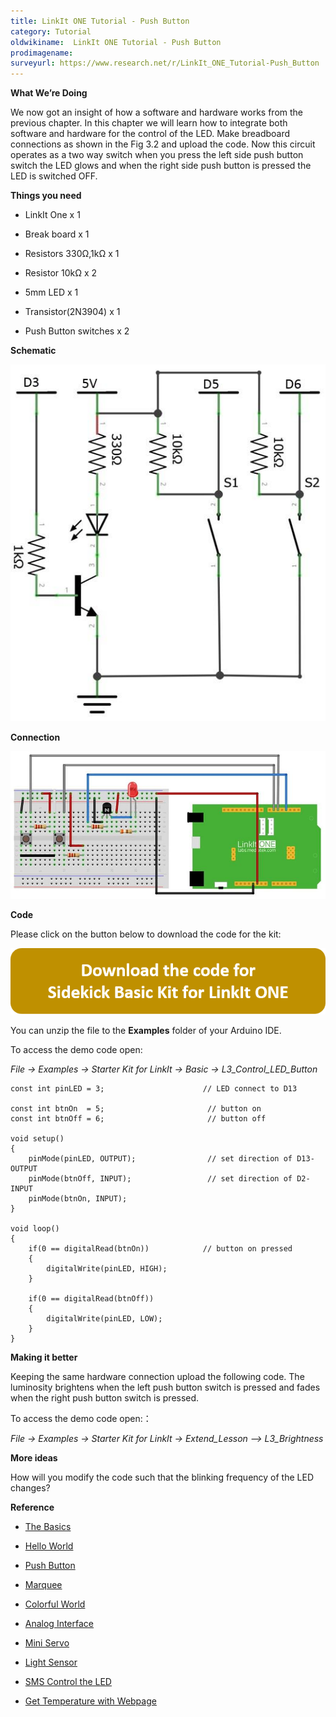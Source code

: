 ```yaml
---
title: LinkIt ONE Tutorial - Push Button
category: Tutorial
oldwikiname:  LinkIt ONE Tutorial - Push Button
prodimagename:
surveyurl: https://www.research.net/r/LinkIt_ONE_Tutorial-Push_Button
---
```

**What We’re Doing**

We now got an insight of how a software and hardware works from the previous chapter. In this chapter we will learn how to integrate both software and hardware for the control of the LED. Make breadboard connections as shown in the Fig 3.2 and upload the code. Now this circuit operates as a two way switch when you press the left side push button switch the LED glows and when the right side push button is pressed the LED is switched OFF.

**Things you need**

*   LinkIt One x 1

*   Break board x 1

*   Resistors 330Ω,1kΩ x 1

*   Resistor 10kΩ x 2

*   5mm LED x 1

*   Transistor(2N3904) x 1

*   Push Button switches x 2

**Schematic**

![](https://github.com/SeeedDocument/LinkIt_ONE_Tutorial-Push_Button/raw/master/img/LinkItONE_Kit_3_1.jpg)

**Connection**

![](https://github.com/SeeedDocument/LinkIt_ONE_Tutorial-Push_Button/raw/master/img/LinkItONE_Kit_3_2.jpg)

**Code**

Please click on the button below to download the code for the kit:

[![](https://github.com/SeeedDocument/LinkIt_ONE_Tutorial-Push_Button/raw/master/img/Code_sidekick_linkit.png)](https://github.com/Seeed-Studio/Sidekick_Basic_Kit_for_LinkIt)

You can unzip the file to the **Examples** folder of your Arduino IDE.

To access the demo code open:

_File -&gt; Examples -&gt; Starter Kit for LinkIt -&gt; Basic -&gt; L3_Control_LED_Button_
```
const int pinLED = 3;                      // LED connect to D13

const int btnOn  = 5;                       // button on
const int btnOff = 6;                       // button off

void setup()
{
    pinMode(pinLED, OUTPUT);                // set direction of D13-OUTPUT
    pinMode(btnOff, INPUT);                 // set direction of D2-INPUT
    pinMode(btnOn, INPUT);
}

void loop()
{
    if(0 == digitalRead(btnOn))            // button on pressed
    {
        digitalWrite(pinLED, HIGH);
    }

    if(0 == digitalRead(btnOff))
    {
        digitalWrite(pinLED, LOW);
    }
}
```

**Making it better**

Keeping the same hardware connection upload the following code. The luminosity brightens when the left push button switch is pressed and fades when the right push button switch is pressed.

To access the demo code open:：

_File -&gt; Examples -&gt; Starter Kit for LinkIt -&gt; Extend_Lesson –&gt; L3_Brightness_

**More ideas**

How will you modify the code such that the blinking frequency of the LED changes?

**Reference**

*   [The Basics](/LinkIt_ONE_Tutorial-The_Basics)

*   [Hello World](/LinkIt_ONE_Tutorial-Hello_World)

*   [Push Button](/LinkIt_ONE_Tutorial-Push_Button)

*   [Marquee](/LinkIt_ONE_Tutorial-Marquee)

*   [Colorful World](/LinkIt_ONE_Tutorial-Colorful_World)

*   [Analog Interface](/LinkIt_ONE_Tutorial-Analog_Interface)

*   [Mini Servo](/LinkIt_ONE_Tutorial-Mini_Servo)

*   [Light Sensor](/LinkIt_ONE_Tutorial-Light_Sensor)

*   [SMS Control the LED](/LinkIt_ONE_Tutorial-SMS_control_the_LED)

*   [Get Temperature with Webpage](/LinkIt_ONE_Tutorial-Get_temperature_with_Webpage)
